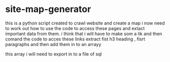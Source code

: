 # site-map-generator
this is a python script created to crawl website and create a map
i now need to work out how to use the code to access these pages and extact important data from them. 
i think that i will have to make som a lik and then comand the code to acces these links extract fist h3 heading , fisrt paragraphs and then add them in to an arrayy

this array i will need to export in to a file of sql
